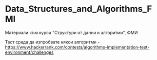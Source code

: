 # Data_Structures_and_Algorithms_FMI
Материали към курса "Структури от данни и алгоритми", ФМИ

Тест среда да изпробвате някои алгоритми - https://www.hackerrank.com/contests/algorithms-implementation-test-environment/challenges

